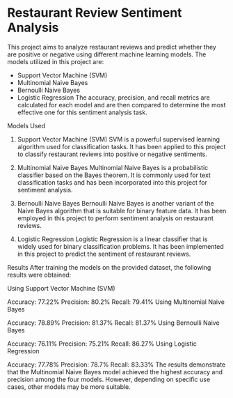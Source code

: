 # Restaurant Review Sentiment Analysis

This project aims to analyze restaurant reviews and predict whether they are positive or negative using different machine learning models. The models utilized in this project are:

- Support Vector Machine (SVM)
- Multinomial Naive Bayes
- Bernoulli Naive Bayes
- Logistic Regression
The accuracy, precision, and recall metrics are calculated for each model and are then compared to determine the most effective one for this sentiment analysis task.

Models Used
1. Support Vector Machine (SVM)
SVM is a powerful supervised learning algorithm used for classification tasks. It has been applied to this project to classify restaurant reviews into positive or negative sentiments.

2. Multinomial Naive Bayes
Multinomial Naive Bayes is a probabilistic classifier based on the Bayes theorem. It is commonly used for text classification tasks and has been incorporated into this project for sentiment analysis.

3. Bernoulli Naive Bayes
Bernoulli Naive Bayes is another variant of the Naive Bayes algorithm that is suitable for binary feature data. It has been employed in this project to perform sentiment analysis on restaurant reviews.

4. Logistic Regression
Logistic Regression is a linear classifier that is widely used for binary classification problems. It has been implemented in this project to predict the sentiment of restaurant reviews.

Results
After training the models on the provided dataset, the following results were obtained:

Using Support Vector Machine (SVM)

Accuracy: 77.22%
Precision: 80.2%
Recall: 79.41%
Using Multinomial Naive Bayes

Accuracy: 78.89%
Precision: 81.37%
Recall: 81.37%
Using Bernoulli Naive Bayes

Accuracy: 76.11%
Precision: 75.21%
Recall: 86.27%
Using Logistic Regression

Accuracy: 77.78%
Precision: 78.7%
Recall: 83.33%
The results demonstrate that the Multinomial Naive Bayes model achieved the highest accuracy and precision among the four models. However, depending on specific use cases, other models may be more suitable.
